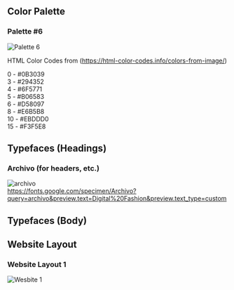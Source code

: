 ## Color Palette
### Palette #6
![Palette 6](https://i.pinimg.com/564x/f0/7b/e5/f07be5f07f2b3bc09debfaaa5b733ce9.jpg)

HTML Color Codes from (https://html-color-codes.info/colors-from-image/)

0 - #0B3039\
3 - #294352\
4 - #6F5771\
5 - #B06583\
6 - #D58097\
8 - #E6B5B8\
10 - #EBDDD0\
15 - #F3F5E8

## Typefaces (Headings)
### Archivo (for headers, etc.)
![archivo](https://assets.awwwards.com/awards/gallery/2021/08/archivo.jpg)\
https://fonts.google.com/specimen/Archivo?query=archivo&preview.text=Digital%20Fashion&preview.text_type=custom

## Typefaces (Body)


## Website Layout
### Website Layout 1
![Wesbite 1](https://marketplace.canva.com/EAEvfbYJlLs/1/0/1600w/canva-light-blue-simple-light-app-download-website-uKwx5OKtXZU.jpg)
